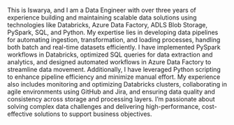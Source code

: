 This is Iswarya, and I am a Data Engineer with over three years of experience building and maintaining scalable data solutions using technologies like Databricks, Azure Data Factory, ADLS Blob Storage, PySpark, SQL, and Python. My expertise lies in developing data pipelines for automating ingestion, transformation, and loading processes, handling both batch and real-time datasets efficiently. I have implemented PySpark workflows in Databricks, optimized SQL queries for data extraction and analytics, and designed automated workflows in Azure Data Factory to streamline data movement. Additionally, I have leveraged Python scripting to enhance pipeline efficiency and minimize manual effort. My experience also includes monitoring and optimizing Databricks clusters, collaborating in agile environments using GitHub and Jira, and ensuring data quality and consistency across storage and processing layers. I’m passionate about solving complex data challenges and delivering high-performance, cost-effective solutions to support business objectives.
